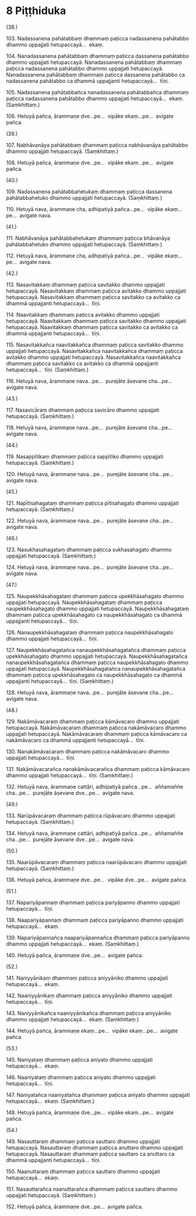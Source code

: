 

# 8 Piṭṭhiduka


(38.)

103\. Nadassanena pahātabbaṃ dhammaṃ paṭicca nadassanena pahātabbo dhammo uppajjati hetupaccayā…  ekaṃ.

104\. Nanadassanena pahātabbaṃ dhammaṃ paṭicca dassanena pahātabbo dhammo uppajjati hetupaccayā. Nanadassanena pahātabbaṃ dhammaṃ paṭicca nadassanena pahātabbo dhammo uppajjati hetupaccayā. Nanadassanena pahātabbaṃ dhammaṃ paṭicca dassanena pahātabbo ca nadassanena pahātabbo ca dhammā uppajjanti hetupaccayā…  tīṇi.

105\. Nadassanena pahātabbañca nanadassanena pahātabbañca dhammaṃ paṭicca nadassanena pahātabbo dhammo uppajjati hetupaccayā…  ekaṃ. (Saṃkhittaṃ.)

106\. Hetuyā pañca, ārammaṇe dve…pe…  vipāke ekaṃ…pe…  avigate pañca.

(39.)

107\. Nabhāvanāya pahātabbaṃ dhammaṃ paṭicca nabhāvanāya pahātabbo dhammo uppajjati hetupaccayā. (Saṃkhittaṃ.)

108\. Hetuyā pañca, ārammaṇe dve…pe…  vipāke ekaṃ…pe…  avigate pañca.

(40.)

109\. Nadassanena pahātabbahetukaṃ dhammaṃ paṭicca dassanena pahātabbahetuko dhammo uppajjati hetupaccayā. (Saṃkhittaṃ.)

110\. Hetuyā nava, ārammaṇe cha, adhipatiyā pañca…pe…  vipāke ekaṃ…pe…  avigate nava.

(41.)

111\. Nabhāvanāya pahātabbahetukaṃ dhammaṃ paṭicca bhāvanāya pahātabbahetuko dhammo uppajjati hetupaccayā. (Saṃkhittaṃ.)

112\. Hetuyā nava, ārammaṇe cha, adhipatiyā pañca…pe…  vipāke ekaṃ…pe…  avigate nava.

(42.)

113\. Nasavitakkaṃ dhammaṃ paṭicca savitakko dhammo uppajjati hetupaccayā. Nasavitakkaṃ dhammaṃ paṭicca avitakko dhammo uppajjati hetupaccayā. Nasavitakkaṃ dhammaṃ paṭicca savitakko ca avitakko ca dhammā uppajjanti hetupaccayā…  tīṇi.

114\. Naavitakkaṃ dhammaṃ paṭicca avitakko dhammo uppajjati hetupaccayā. Naavitakkaṃ dhammaṃ paṭicca savitakko dhammo uppajjati hetupaccayā. Naavitakkaṃ dhammaṃ paṭicca savitakko ca avitakko ca dhammā uppajjanti hetupaccayā…  tīṇi.

115\. Nasavitakkañca naavitakkañca dhammaṃ paṭicca savitakko dhammo uppajjati hetupaccayā. Nasavitakkañca naavitakkañca dhammaṃ paṭicca avitakko dhammo uppajjati hetupaccayā. Nasavitakkañca naavitakkañca dhammaṃ paṭicca savitakko ca avitakko ca dhammā uppajjanti hetupaccayā…  tīṇi. (Saṃkhittaṃ.)

116\. Hetuyā nava, ārammaṇe nava…pe…  purejāte āsevane cha…pe…  avigate nava.

(43.)

117\. Nasavicāraṃ dhammaṃ paṭicca savicāro dhammo uppajjati hetupaccayā. (Saṃkhittaṃ.)

118\. Hetuyā nava, ārammaṇe nava…pe…  purejāte āsevane cha…pe…  avigate nava.

(44.)

119\. Nasappītikaṃ dhammaṃ paṭicca sappītiko dhammo uppajjati hetupaccayā. (Saṃkhittaṃ.)

120\. Hetuyā nava, ārammaṇe nava…pe…  purejāte āsevane cha…pe…  avigate nava.

(45.)

121\. Napītisahagataṃ dhammaṃ paṭicca pītisahagato dhammo uppajjati hetupaccayā. (Saṃkhittaṃ.)

122\. Hetuyā nava, ārammaṇe nava…pe…  purejāte āsevane cha…pe…  avigate nava.

(46.)

123\. Nasukhasahagataṃ dhammaṃ paṭicca sukhasahagato dhammo uppajjati hetupaccayā. (Saṃkhittaṃ.)

124\. Hetuyā nava, ārammaṇe nava…pe…  purejāte āsevane cha…pe…  avigate nava.

(47.)

125\. Naupekkhāsahagataṃ dhammaṃ paṭicca upekkhāsahagato dhammo uppajjati hetupaccayā. Naupekkhāsahagataṃ dhammaṃ paṭicca naupekkhāsahagato dhammo uppajjati hetupaccayā. Naupekkhāsahagataṃ dhammaṃ paṭicca upekkhāsahagato ca naupekkhāsahagato ca dhammā uppajjanti hetupaccayā…  tīṇi.

126\. Nanaupekkhāsahagataṃ dhammaṃ paṭicca naupekkhāsahagato dhammo uppajjati hetupaccayā…  tīṇi.

127\. Naupekkhāsahagatañca nanaupekkhāsahagatañca dhammaṃ paṭicca upekkhāsahagato dhammo uppajjati hetupaccayā. Naupekkhāsahagatañca nanaupekkhāsahagatañca dhammaṃ paṭicca naupekkhāsahagato dhammo uppajjati hetupaccayā. Naupekkhāsahagatañca nanaupekkhāsahagatañca dhammaṃ paṭicca upekkhāsahagato ca naupekkhāsahagato ca dhammā uppajjanti hetupaccayā…  tīṇi. (Saṃkhittaṃ.)

128\. Hetuyā nava, ārammaṇe nava…pe…  purejāte āsevane cha…pe…  avigate nava.

(48.)

129\. Nakāmāvacaraṃ dhammaṃ paṭicca kāmāvacaro dhammo uppajjati hetupaccayā. Nakāmāvacaraṃ dhammaṃ paṭicca nakāmāvacaro dhammo uppajjati hetupaccayā. Nakāmāvacaraṃ dhammaṃ paṭicca kāmāvacaro ca nakāmāvacaro ca dhammā uppajjanti hetupaccayā…  tīṇi.

130\. Nanakāmāvacaraṃ dhammaṃ paṭicca nakāmāvacaro dhammo uppajjati hetupaccayā…  tīṇi.

131\. Nakāmāvacarañca nanakāmāvacarañca dhammaṃ paṭicca kāmāvacaro dhammo uppajjati hetupaccayā…  tīṇi. (Saṃkhittaṃ.)

132\. Hetuyā nava, ārammaṇe cattāri, adhipatiyā pañca…pe…  aññamaññe cha…pe…  purejāte āsevane dve…pe…  avigate nava.

(49.)

133\. Narūpāvacaraṃ dhammaṃ paṭicca rūpāvacaro dhammo uppajjati hetupaccayā. (Saṃkhittaṃ.)

134\. Hetuyā nava, ārammaṇe cattāri, adhipatiyā pañca…pe…  aññamaññe cha…pe…  purejāte āsevane dve…pe…  avigate nava.

(50.)

135\. Naarūpāvacaraṃ dhammaṃ paṭicca naarūpāvacaro dhammo uppajjati hetupaccayā. (Saṃkhittaṃ.)

136\. Hetuyā pañca, ārammaṇe dve…pe…  vipāke dve…pe…  avigate pañca.

(51.)

137\. Napariyāpannaṃ dhammaṃ paṭicca pariyāpanno dhammo uppajjati hetupaccayā…  tīṇi.

138\. Naapariyāpannaṃ dhammaṃ paṭicca pariyāpanno dhammo uppajjati hetupaccayā…  ekaṃ.

139\. Napariyāpannañca naapariyāpannañca dhammaṃ paṭicca pariyāpanno dhammo uppajjati hetupaccayā…  ekaṃ. (Saṃkhittaṃ.)

140\. Hetuyā pañca, ārammaṇe dve…pe…  avigate pañca.

(52.)

141\. Naniyyānikaṃ dhammaṃ paṭicca aniyyāniko dhammo uppajjati hetupaccayā…  ekaṃ.

142\. Naaniyyānikaṃ dhammaṃ paṭicca aniyyāniko dhammo uppajjati hetupaccayā…  tīṇi.

143\. Naniyyānikañca naaniyyānikañca dhammaṃ paṭicca aniyyāniko dhammo uppajjati hetupaccayā…  ekaṃ. (Saṃkhittaṃ.)

144\. Hetuyā pañca, ārammaṇe ekaṃ…pe…  vipāke ekaṃ…pe…  avigate pañca.

(53.)

145\. Naniyataṃ dhammaṃ paṭicca aniyato dhammo uppajjati hetupaccayā…  ekaṃ.

146\. Naaniyataṃ dhammaṃ paṭicca aniyato dhammo uppajjati hetupaccayā…  tīṇi.

147\. Naniyatañca naaniyatañca dhammaṃ paṭicca aniyato dhammo uppajjati hetupaccayā…  ekaṃ. (Saṃkhittaṃ.)

148\. Hetuyā pañca, ārammaṇe dve…pe…  vipāke ekaṃ…pe…  avigate pañca.

(54.)

149\. Nasauttaraṃ dhammaṃ paṭicca sauttaro dhammo uppajjati hetupaccayā. Nasauttaraṃ dhammaṃ paṭicca anuttaro dhammo uppajjati hetupaccayā. Nasauttaraṃ dhammaṃ paṭicca sauttaro ca anuttaro ca dhammā uppajjanti hetupaccayā…  tīṇi.

150\. Naanuttaraṃ dhammaṃ paṭicca sauttaro dhammo uppajjati hetupaccayā…  ekaṃ.

151\. Nasauttarañca naanuttarañca dhammaṃ paṭicca sauttaro dhammo uppajjati hetupaccayā. (Saṃkhittaṃ.)

152\. Hetuyā pañca, ārammaṇe dve…pe…  avigate pañca.



